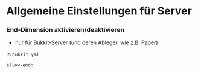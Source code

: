 # Allgemeine Einstellungen für Server

### End-Dimension aktivieren/deaktivieren
* nur für Bukkit-Server (und deren Ableger, wie z.B. Paper)

in `bukkit.yml`
```
allow-end:
```
